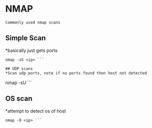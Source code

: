 # NMAP

    Commonly used nmap scans
    
## Simple Scan
*basically just gets ports
``` 
nmap -sS <ip> ```

## UDP scans
*Scan udp ports, note if no ports found then host not detected
``` 
nmap -sU <ip> ```

## OS scan
*attempt to detect os of host
``` 
nmap -O <ip> ```